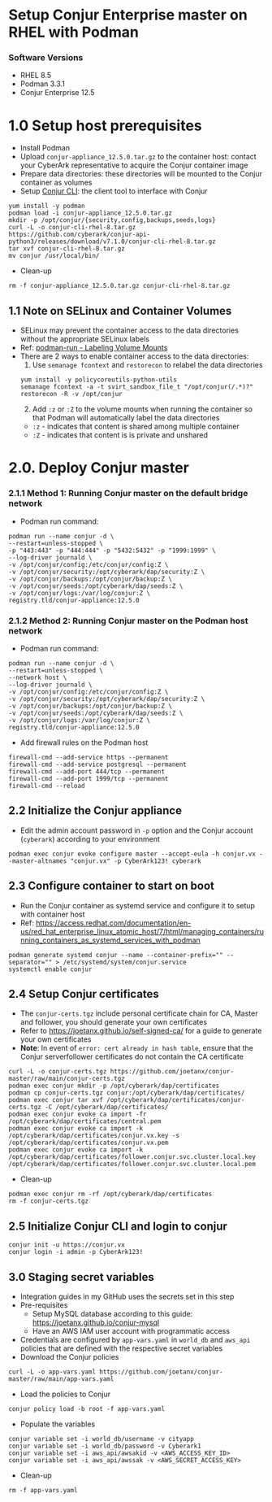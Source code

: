 # Setup Conjur Enterprise master on RHEL with Podman

### Software Versions
- RHEL 8.5
- Podman 3.3.1
- Conjur Enterprise 12.5

# 1.0 Setup host prerequisites
- Install Podman
- Upload `conjur-appliance_12.5.0.tar.gz` to the container host: contact your CyberArk representative to acquire the Conjur container image
- Prepare data directories: these directories will be mounted to the Conjur container as volumes
- Setup [Conjur CLI](https://github.com/cyberark/cyberark-conjur-cli): the client tool to interface with Conjur
```console
yum install -y podman
podman load -i conjur-appliance_12.5.0.tar.gz
mkdir -p /opt/conjur/{security,config,backups,seeds,logs}
curl -L -o conjur-cli-rhel-8.tar.gz https://github.com/cyberark/conjur-api-python3/releases/download/v7.1.0/conjur-cli-rhel-8.tar.gz
tar xvf conjur-cli-rhel-8.tar.gz
mv conjur /usr/local/bin/
```
- Clean-up
```console
rm -f conjur-appliance_12.5.0.tar.gz conjur-cli-rhel-8.tar.gz
```

## 1.1 Note on SELinux and Container Volumes
- SELinux may prevent the container access to the data directories without the appropriate SELinux labels
- Ref: [podman-run - Labeling Volume Mounts](https://docs.podman.io/en/latest/markdown/podman-run.1.html)
- There are 2 ways to enable container access to the data directories:
  1. Use `semanage fcontext` and `restorecon` to relabel the data directories
    ```console
    yum install -y policycoreutils-python-utils
    semanage fcontext -a -t svirt_sandbox_file_t "/opt/conjur(/.*)?"
    restorecon -R -v /opt/conjur
    ```
  2. Add `:z` or `:Z` to the volume mounts when running the container so that Podman will automatically label the data directories
    - `:z` - indicates that content is shared among multiple container
    - `:Z` - indicates that content is is private and unshared

# 2.0. Deploy Conjur master
### 2.1.1 Method 1: Running Conjur master on the default bridge network
- Podman run command:
```console
podman run --name conjur -d \
--restart=unless-stopped \
-p "443:443" -p "444:444" -p "5432:5432" -p "1999:1999" \
--log-driver journald \
-v /opt/conjur/config:/etc/conjur/config:Z \
-v /opt/conjur/security:/opt/cyberark/dap/security:Z \
-v /opt/conjur/backups:/opt/conjur/backup:Z \
-v /opt/conjur/seeds:/opt/cyberark/dap/seeds:Z \
-v /opt/conjur/logs:/var/log/conjur:Z \
registry.tld/conjur-appliance:12.5.0
```

### 2.1.2 Method 2: Running Conjur master on the Podman host network
- Podman run command:
```console
podman run --name conjur -d \
--restart=unless-stopped \
--network host \
--log-driver journald \
-v /opt/conjur/config:/etc/conjur/config:Z \
-v /opt/conjur/security:/opt/cyberark/dap/security:Z \
-v /opt/conjur/backups:/opt/conjur/backup:Z \
-v /opt/conjur/seeds:/opt/cyberark/dap/seeds:Z \
-v /opt/conjur/logs:/var/log/conjur:Z \
registry.tld/conjur-appliance:12.5.0
```
- Add firewall rules on the Podman host
```console
firewall-cmd --add-service https --permanent
firewall-cmd --add-service postgresql --permanent
firewall-cmd --add-port 444/tcp --permanent
firewall-cmd --add-port 1999/tcp --permanent
firewall-cmd --reload
```

## 2.2 Initialize the Conjur appliance
- Edit the admin account password in `-p` option and the Conjur account (`cyberark`) according to your environment
```console
podman exec conjur evoke configure master --accept-eula -h conjur.vx --master-altnames "conjur.vx" -p CyberArk123! cyberark
```

## 2.3 Configure container to start on boot
- Run the Conjur container as systemd service and configure it to setup with container host
- Ref: <https://access.redhat.com/documentation/en-us/red_hat_enterprise_linux_atomic_host/7/html/managing_containers/running_containers_as_systemd_services_with_podman>
```console
podman generate systemd conjur --name --container-prefix="" --separator="" > /etc/systemd/system/conjur.service
systemctl enable conjur
```

## 2.4 Setup Conjur certificates
- The `conjur-certs.tgz` include personal certificate chain for CA, Master and follower, you should generate your own certificates
- Refer to <https://joetanx.github.io/self-signed-ca/> for a guide to generate your own certificates
- **Note**: In event of `error: cert already in hash table`, ensure that the Conjur serverfollower certificates do not contain the CA certificate
```console
curl -L -o conjur-certs.tgz https://github.com/joetanx/conjur-master/raw/main/conjur-certs.tgz
podman exec conjur mkdir -p /opt/cyberark/dap/certificates
podman cp conjur-certs.tgz conjur:/opt/cyberark/dap/certificates/
podman exec conjur tar xvf /opt/cyberark/dap/certificates/conjur-certs.tgz -C /opt/cyberark/dap/certificates/
podman exec conjur evoke ca import -fr /opt/cyberark/dap/certificates/central.pem
podman exec conjur evoke ca import -k /opt/cyberark/dap/certificates/conjur.vx.key -s /opt/cyberark/dap/certificates/conjur.vx.pem
podman exec conjur evoke ca import -k /opt/cyberark/dap/certificates/follower.conjur.svc.cluster.local.key /opt/cyberark/dap/certificates/follower.conjur.svc.cluster.local.pem
```
- Clean-up
```console
podman exec conjur rm -rf /opt/cyberark/dap/certificates
rm -f conjur-certs.tgz
```

## 2.5 Initialize Conjur CLI and login to conjur
```console
conjur init -u https://conjur.vx
conjur login -i admin -p CyberArk123!
```

## 3.0 Staging secret variables
- Integration guides in my GitHub uses the secrets set in this step
- Pre-requisites
  - Setup MySQL database according to this guide: <https://joetanx.github.io/conjur-mysql>
  - Have an AWS IAM user account with programmatic access
- Credentials are configured by `app-vars.yaml` in `world_db` and `aws_api` policies that are defined with the respective secret variables
- Download the Conjur policies
```console
curl -L -o app-vars.yaml https://github.com/joetanx/conjur-master/raw/main/app-vars.yaml
```
- Load the policies to Conjur
```console
conjur policy load -b root -f app-vars.yaml
```
- Populate the variables
```console
conjur variable set -i world_db/username -v cityapp
conjur variable set -i world_db/password -v Cyberark1
conjur variable set -i aws_api/awsakid -v <AWS_ACCESS_KEY_ID>
conjur variable set -i aws_api/awssak -v <AWS_SECRET_ACCESS_KEY>
```
- Clean-up
```console
rm -f app-vars.yaml
```
